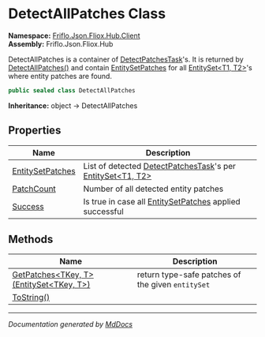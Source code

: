 ﻿<!--  
  <auto-generated>   
    The contents of this file were generated by a tool.  
    Changes to this file may be list if the file is regenerated  
  </auto-generated>   
-->

# DetectAllPatches Class

**Namespace:** [Friflo.Json.Fliox.Hub.Client](../index.md)  
**Assembly:** Friflo.Json.Fliox.Hub

DetectAllPatches is a container of [DetectPatchesTask](../DetectPatchesTask/index.md)'s.             It is returned by [DetectAllPatches()](../FlioxClient/methods/DetectAllPatches.md) and contain [EntitySetPatches](properties/EntitySetPatches.md) for             all [EntitySet\<T1, T2\>](../EntitySet-2/index.md)'s where entity patches are found.

```csharp
public sealed class DetectAllPatches
```

**Inheritance:** object → DetectAllPatches

## Properties

| Name                                               | Description                                                                                                              |
| -------------------------------------------------- | ------------------------------------------------------------------------------------------------------------------------ |
| [EntitySetPatches](properties/EntitySetPatches.md) | List of detected [DetectPatchesTask](../DetectPatchesTask/index.md)'s per [EntitySet\<T1, T2\>](../EntitySet-2/index.md) |
| [PatchCount](properties/PatchCount.md)             | Number of all detected entity patches                                                                                    |
| [Success](properties/Success.md)                   | Is true in case all [EntitySetPatches](properties/EntitySetPatches.md) applied successful                                |

## Methods

| Name                                                                 | Description                                        |
| -------------------------------------------------------------------- | -------------------------------------------------- |
| [GetPatches\<TKey, T\>(EntitySet\<TKey, T\>)](methods/GetPatches.md) | return type\-safe patches of the given `entitySet` |
| [ToString()](methods/ToString.md)                                    |                                                    |

___

*Documentation generated by [MdDocs](https://github.com/ap0llo/mddocs)*
